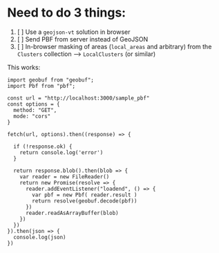 # Need to do 3 things:

1. [ ] Use a `geojson-vt` solution in browser
2. [ ] Send PBF from server instead of GeoJSON
3. [ ] In-browser masking of areas (`local_areas` and arbitrary) from the `Clusters` collection --> `LocalClusters` (or similar)


This works:
```
import geobuf from "geobuf";
import Pbf from "pbf";

const url = "http://localhost:3000/sample_pbf"
const options = {
  method: "GET",
  mode: "cors"
}

fetch(url, options).then((response) => {

  if (!response.ok) {
    return console.log('error')
  }

  return response.blob().then(blob => {
    var reader = new FileReader()
    return new Promise(resolve => {
      reader.addEventListener("loadend", () => {
        var pbf = new Pbf( reader.result )
        return resolve(geobuf.decode(pbf))
      })
      reader.readAsArrayBuffer(blob)
    })
  })
}).then(json => {
  console.log(json)
})
```